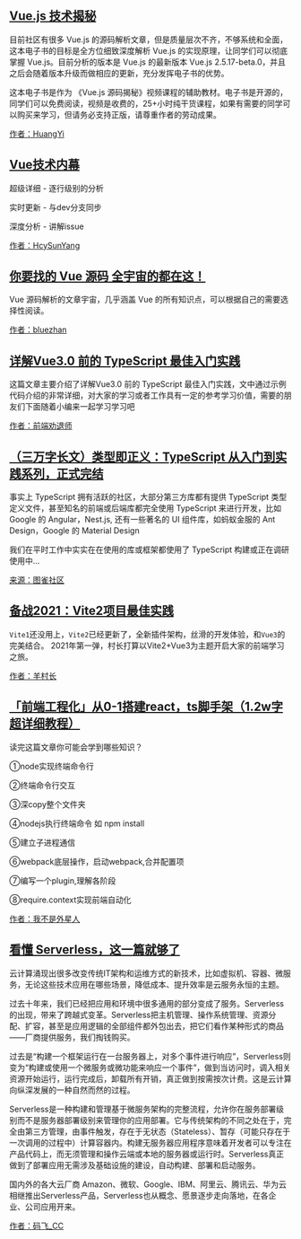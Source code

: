 ## [Vue.js 技术揭秘](https://ustbhuangyi.github.io/vue-analysis/)

目前社区有很多 Vue.js 的源码解析文章，但是质量层次不齐，不够系统和全面，这本电子书的目标是全方位细致深度解析 Vue.js 的实现原理，让同学们可以彻底掌握 Vue.js。目前分析的版本是 Vue.js 的最新版本 Vue.js 2.5.17-beta.0，并且之后会随着版本升级而做相应的更新，充分发挥电子书的优势。

这本电子书是作为 《Vue.js 源码揭秘》视频课程的辅助教材。电子书是开源的，同学们可以免费阅读，视频是收费的，25+小时纯干货课程，如果有需要的同学可以购买来学习，但请务必支持正版，请尊重作者的劳动成果。

[作者：HuangYi](https://ustbhuangyi.github.io/vue-analysis/)

## [Vue技术内幕](http://caibaojian.com/vue-design/)

超级详细 - 逐行级别的分析

实时更新 - 与dev分支同步

深度分析 - 讲解issue

[作者：HcySunYang](http://caibaojian.com/vue-design/)

## [你要找的 Vue 源码 全宇宙的都在这！](https://github.com/vue3/vue3-News/issues/16)

Vue 源码解析的文章宇宙，几乎涵盖 Vue 的所有知识点，可以根据自己的需要选择性阅读。

[作者：bluezhan](https://github.com/vue3/vue3-News/issues/16)

## [详解Vue3.0 前的 TypeScript 最佳入门实践](https://www.jb51.net/article/163294.htm)

这篇文章主要介绍了详解Vue3.0 前的 TypeScript 最佳入门实践，文中通过示例代码介绍的非常详细，对大家的学习或者工作具有一定的参考学习价值，需要的朋友们下面随着小编来一起学习学习吧

[作者：前端劝退师  ](https://www.jb51.net/article/163294.htm)

## [（三万字长文）类型即正义：TypeScript 从入门到实践系列，正式完结](https://zhuanlan.zhihu.com/p/144004258)

事实上 TypeScript 拥有活跃的社区，大部分第三方库都有提供 TypeScript 类型定义文件，甚至知名的前端或后端库都完全使用 TypeScript 来进行开发，比如 Google 的 Angular，Nest.js, 还有一些著名的 UI 组件库，如蚂蚁金服的 Ant Design，Google 的 Material Design

我们在平时工作中实实在在使用的库或框架都使用了 TypeScript 构建或正在调研使用中...

[来源：图雀社区 ](https://zhuanlan.zhihu.com/p/144004258)

## [备战2021：Vite2项目最佳实践](https://juejin.cn/post/6924912613750996999)

`Vite1`还没用上，`Vite2`已经更新了，全新插件架构，丝滑的开发体验，和`Vue3`的完美结合。 2021年第一弹，村长打算以Vite2+Vue3为主题开启大家的前端学习之旅。

[作者：羊村长](https://juejin.cn/post/6924912613750996999)



## [「前端工程化」从0-1搭建react，ts脚手架（1.2w字超详细教程）](https://juejin.cn/post/6919308174151385096#heading-12)

读完这篇文章你可能会学到哪些知识？

①node实现终端命令行

②终端命令行交互

③深copy整个文件夹

④nodejs执行终端命令 如 npm install

⑤建立子进程通信

⑥webpack底层操作，启动webpack,合并配置项

⑦编写一个plugin,理解各阶段

⑧require.context实现前端自动化

[作者：我不是外星人](https://juejin.cn/post/6919308174151385096)

## [看懂 Serverless，这一篇就够了](https://blog.csdn.net/cc18868876837/article/details/90672971)

云计算涌现出很多改变传统IT架构和运维方式的新技术，比如虚拟机、容器、微服务，无论这些技术应用在哪些场景，降低成本、提升效率是云服务永恒的主题。

过去十年来，我们已经把应用和环境中很多通用的部分变成了服务。Serverless的出现，带来了跨越式变革。Serverless把主机管理、操作系统管理、资源分配、扩容，甚至是应用逻辑的全部组件都外包出去，把它们看作某种形式的商品——厂商提供服务，我们掏钱购买。

过去是“构建一个框架运行在一台服务器上，对多个事件进行响应”，Serverless则变为“构建或使用一个微服务或微功能来响应一个事件”，做到当访问时，调入相关资源开始运行，运行完成后，卸载所有开销，真正做到按需按次计费。这是云计算向纵深发展的一种自然而然的过程。

Serverless是一种构建和管理基于微服务架构的完整流程，允许你在服务部署级别而不是服务器部署级别来管理你的应用部署。它与传统架构的不同之处在于，完全由第三方管理，由事件触发，存在于无状态（Stateless）、暂存（可能只存在于一次调用的过程中）计算容器内。构建无服务器应用程序意味着开发者可以专注在产品代码上，而无须管理和操作云端或本地的服务器或运行时。Serverless真正做到了部署应用无需涉及基础设施的建设，自动构建、部署和启动服务。

国内外的各大云厂商 Amazon、微软、Google、IBM、阿里云、腾讯云、华为云相继推出Serverless产品，Serverless也从概念、愿景逐步走向落地，在各企业、公司应用开来。

[作者：码飞_CC](https://blog.csdn.net/cc18868876837/article/details/90672971)

